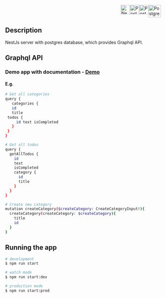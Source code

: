 <p style="display:flex; justify-content: end;">
  <a href="http://nestjs.com/" target="blank"><img src="https://nestjs.com/img/logo-small.svg" width="30" alt="Nest Logo" /></a>
  <a href="http://nestjs.com/" target="blank"><img src="https://www.postgresql.org/media/img/about/press/elephant.png" width="30" alt="Postgresql Logo" /></a>
  <a href="http://nestjs.com/" target="blank"><img src="https://upload.wikimedia.org/wikipedia/commons/thumb/1/17/GraphQL_Logo.svg/225px-GraphQL_Logo.svg.png" width="30" alt="Postgresql Logo" /></a>
  <a href="http://nestjs.com/" target="blank"><img src="https://avatars.githubusercontent.com/u/20165699?s=200&v=4" width="40" alt="Postgresql Logo" /></a>
</p>

## Description

NestJs server with postgres database, which provides Graphql API.

## Graphql API

### Demo app with documentation - [Demo](https://guarded-springs-48275.herokuapp.com/graphql)

#### E.g.

```bash
# Get all categories
query {
   categories {
   id
   title
 todos {
     id text isCompleted
   }
 }
}
```

```bash
# Get all todos
query {
  getAllTodos {
    id
    text
    isCompleted
    category {
      id
      title
    }
  }
}
```

```bash
# Create new category
mutation createCategory($createCategory: CreateCategoryInput!){
  createCategory(createCategory: $createCategory){
    title
    id
  }
}
```

## Running the app

```bash
# development
$ npm run start

# watch mode
$ npm run start:dev

# production mode
$ npm run start:prod
```
